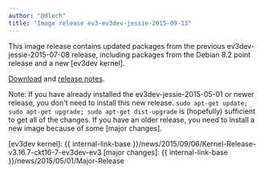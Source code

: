 ```yaml
---
author: "@dlech"
title: "Image release ev3-ev3dev-jessie-2015-09-13"
---
```


This image release contains updated packages from the previous
ev3dev-jessie-2015-07-08 release, including packages from the Debian 8.2 point
release and a new [ev3dev kernel].

[Download] and [release notes].

Note: If you have already installed the ev3dev-jessie-2015-05-01 or newer release, you
don't need to install this new release.
`sudo apt-get update; sudo apt-get upgrade; sudo apt-get dist-upgrade`
is (hopefully) sufficient to get all of the changes. If you have an older release,
you need to install a new image because of some [major changes].

[Download]: https://github.com/ev3dev/ev3dev/releases/tag/ev3-ev3dev-jessie-2015-09-13
[release notes]: https://github.com/ev3dev/ev3dev/blob/master/release-notes/ev3-ev3dev-jessie-2015-09-13.img-release-notes.md
[ev3dev kernel]: {{ internal-link-base }}/news/2015/09/06/Kernel-Release-v3.16.7-ckt16-7-ev3dev-ev3
[major changes]: {{ internal-link-base }}/news/2015/05/01/Major-Release

